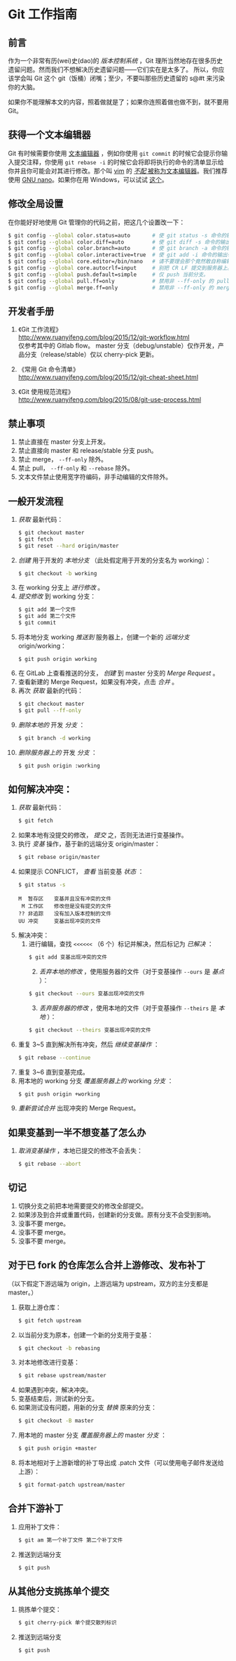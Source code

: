 # Git 工作指南

## 前言

作为一个非常有历(wei)史(dao)的 _版本控制系统_ ，Git 理所当然地存在很多历史遗留问题。然而我们不想解决历史遗留问题——它们实在是太多了。
所以，你应该学会叫 Git 这个 git（饭桶）闭嘴；至少，不要叫那些历史遗留的 s@#t 来污染你的大脑。

如果你不能理解本文的内容，照着做就是了；如果你连照着做也做不到，就不要用 Git。

## 获得一个文本编辑器

Git 有时候需要你使用 [文本编辑器](https://en.wikipedia.org/wiki/Text_editor) ，例如你使用 `git commit` 的时候它会提示你输入提交注释，你使用 `git rebase -i` 的时候它会将即将执行的命令的清单显示给你并且你可能会对其进行修改。那个叫 [vim](https://vim.sourceforge.io/) 的 [_不配_ 被称为文本编辑器](https://stackoverflow.blog/2017/05/23/stack-overflow-helping-one-million-developers-exit-vim/)。我们推荐使用 [GNU nano](https://www.nano-editor.org/)。如果你在用 Windows，可以试试 [这个](https://files.lhmouse.com/nano-win/)。

## 修改全局设置

在你能好好地使用 Git 管理你的代码之前，把这几个设置改一下：  
```sh
$ git config --global color.status=auto       # 使 git status -s 命令的输出带有颜色。
$ git config --global color.diff=auto         # 使 git diff -s 命令的输出带有颜色。
$ git config --global color.branch=auto       # 使 git branch -a 命令的输出带有颜色。
$ git config --global color.interactive=true  # 使 git add -i 命令的输出带有颜色。
$ git config --global core.editor=/bin/nano   # 请不要理会那个竟然敢自称编辑器的叫 vi 的智障。
$ git config --global core.autocrlf=input     # 别把 CR LF 提交到服务器上。
$ git config --global push.default=simple     # 仅 push 当前分支。
$ git config --global pull.ff=only            # 禁用非 --ff-only 的 pull 操作。
$ git config --global merge.ff=only           # 禁用非 --ff-only 的 merge 操作。
```

## 开发者手册

1. 《Git 工作流程》  
<http://www.ruanyifeng.com/blog/2015/12/git-workflow.html>  
仅参考其中的 Gitlab flow。
master 分支（debug/unstable）仅作开发，产品分支（release/stable）仅以 cherry-pick 更新。

2. 《常用 Git 命令清单》  
<http://www.ruanyifeng.com/blog/2015/12/git-cheat-sheet.html>

3. 《Git 使用规范流程》  
<http://www.ruanyifeng.com/blog/2015/08/git-use-process.html>

## 禁止事项

1. 禁止直接在 master 分支上开发。
2. 禁止直接向 master 和 release/stable 分支 push。
3. 禁止 merge， `--ff-only` 除外。
4. 禁止 pull， `--ff-only` 和 `--rebase` 除外。
5. 文本文件禁止使用宽字符编码，非手动编辑的文件除外。

## 一般开发流程

1. _获取_ 最新代码：  
    ```sh
    $ git checkout master
    $ git fetch
    $ git reset --hard origin/master
    ```
2. _创建_ 用于开发的 _本地分支_ （此处假定用于开发的分支名为 working）：  
    ```sh
    $ git checkout -b working
    ```
3. 在 working 分支上 _进行修改_ 。  
4. _提交修改_ 到 working 分支：  
    ```sh
    $ git add 第一个文件
    $ git add 第二个文件
    $ git commit
    ```
5. 将本地分支 working _推送到_ 服务器上，创建一个新的 _远端分支_ origin/working：  
    ```
    $ git push origin working
    ```
6. 在 GitLab 上查看推送的分支， _创建_ 到 master 分支的 _Merge Request_ 。  
7. 查看新建的 Merge Request，如果没有冲突，点击 _合并_ 。  
8. 再次 _获取_ 最新的代码：  
    ```sh
    $ git checkout master
    $ git pull --ff-only
    ```
9. _删除本地的_ 开发 _分支_ ：  
    ```sh
    $ git branch -d working
    ```
10. _删除服务器上的_ 开发 _分支_ ：  
    ```sh
    $ git push origin :working
    ```

## 如何解决冲突：

1. _获取_ 最新代码：  
    ```sh
    $ git fetch
    ```
2. 如果本地有没提交的修改， _提交_ 之，否则无法进行变基操作。  
3. 执行 _变基_ 操作，基于新的远端分支 origin/master：  
    ```sh
    $ git rebase origin/master
    ```
4. 如果提示 CONFLICT， _查看_ 当前变基 _状态_ ：  
    ```sh
    $ git status -s
    ```
    ```text
    M  暂存区　　变基并且没有冲突的文件
     M 工作区　　修改但是没有提交的文件
    ?? 非追踪　　没有加入版本控制的文件
    UU 冲突　　　变基出现冲突的文件
    ```
5. 解决冲突：  
    1. 进行编辑，查找 `<<<<<<` （6 个）标记并解决，然后标记为 _已解决_ ：  
        ```sh
        $ git add 变基出现冲突的文件
        ```
        2. _丢弃本地的修改_ ，使用服务器的文件（对于变基操作 `--ours` 是 _基点_ ）：  
        ```sh
        $ git checkout --ours 变基出现冲突的文件
        ```
        3. _丢弃服务器的修改_ ，使用本地的文件（对于变基操作 `--theirs` 是 _本地_ ）：  
        ```sh
        $ git checkout --theirs 变基出现冲突的文件
        ```
6. 重复 3~5 直到解决所有冲突，然后 _继续变基操作_ ：  
    ```sh
    $ git rebase --continue
    ```
7. 重复 3~6 直到变基完成。  
8. 用本地的 working 分支 _覆盖服务器上的_ working _分支_ ：  
    ```sh
    $ git push origin +working
    ```
9. _重新尝试合并_ 出现冲突的 Merge Request。  

## 如果变基到一半不想变基了怎么办

1. _取消变基操作_ ，本地已提交的修改不会丢失：  
    ```sh
    $ git rebase --abort
    ```

## 切记

1. 切换分支之前把本地需要提交的修改全部提交。  
2. 如果涉及到合并或重置代码，创建新的分支做。原有分支不会受到影响。  
3. 没事不要 merge。  
4. 没事不要 merge。  
5. 没事不要 merge。  

## 对于已 fork 的仓库怎么合并上游修改、发布补丁

（以下假定下游远端为 origin，上游远端为 upstream，双方的主分支都是 master。）

1. 获取上游仓库：  
    ```sh
    $ git fetch upstream
    ```
2. 以当前分支为原本，创建一个新的分支用于变基：  
    ```sh
    $ git checkout -b rebasing
    ```
3. 对本地修改进行变基：  
    ```sh
    $ git rebase upstream/master
    ```
4. 如果遇到冲突，解决冲突。  
5. 变基结束后，测试新的分支。  
6. 如果测试没有问题，用新的分支 _替换_ 原来的分支：  
    ```sh
    $ git checkout -B master
    ```
8. 用本地的 master 分支 _覆盖服务器上的_ master _分支_ ：  
    ```sh
    $ git push origin +master
    ```
9. 将本地相对于上游新增的补丁导出成 .patch 文件（可以使用电子邮件发送给上游）：  
    ```sh
    $ git format-patch upstream/master
    ```

## 合并下游补丁

1. 应用补丁文件：  
    ```sh
    $ git am 第一个补丁文件 第二个补丁文件
    ```

2. 推送到远端分支  
    ```sh
    $ git push
    ```

## 从其他分支挑拣单个提交

1. 挑拣单个提交：  
    ```sh
    $ git cherry-pick 单个提交散列标识
    ```

2. 推送到远端分支  
    ```sh
    $ git push
    ```
